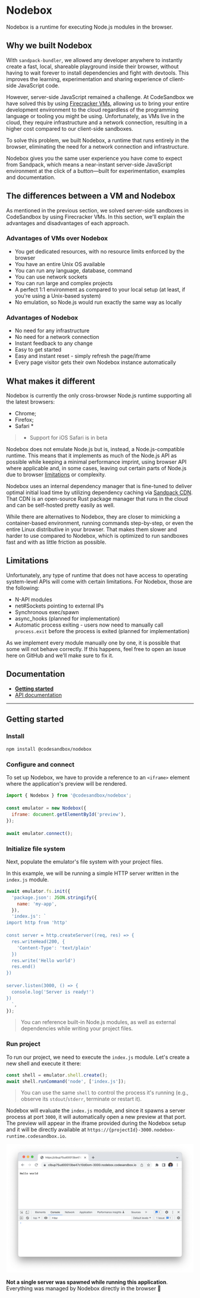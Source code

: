 # Nodebox

Nodebox is a runtime for executing Node.js modules in the browser.

## Why we built Nodebox

With `sandpack-bundler`, we allowed any developer anywhere to instantly create a fast, local, shareable playground inside their browser, without having to wait forever to install dependencies and fight with devtools. This improves the learning, experimentation and sharing experience of client-side JavaScript code.

However, server-side JavaScript remained a challenge. At CodeSandbox we have solved this by using [Firecracker VMs](https://codesandbox.io/blog/how-we-clone-a-running-vm-in-2-seconds), allowing us to bring your entire development environment to the cloud regardless of the programming language or tooling you might be using. Unfortunately, as VMs live in the cloud, they require infrastructure and a network connection, resulting in a higher cost compared to our client-side sandboxes.

To solve this problem, we built Nodebox, a runtime that runs entirely in the browser, eliminating the need for a network connection and infrastructure.

Nodebox gives you the same user experience you have come to expect from Sandpack, which means a near-instant server-side JavaScript environment at the click of a button—built for experimentation, examples and documentation.

## The differences between a VM and Nodebox

As mentioned in the previous section, we solved server-side sandboxes in CodeSandbox by using Firecracker VMs. In this section, we'll explain the advantages and disadvantages of each approach.

### Advantages of VMs over Nodebox

- You get dedicated resources, with no resource limits enforced by the browser
- You have an entire Unix OS available
- You can run any language, database, command
- You can use network sockets
- You can run large and complex projects
- A perfect 1:1 environment as compared to your local setup (at least, if you're using a Unix-based system)
- No emulation, so Node.js would run exactly the same way as locally

### Advantages of Nodebox

- No need for any infrastructure
- No need for a network connection
- Instant feedback to any change
- Easy to get started
- Easy and instant reset - simply refresh the page/iframe
- Every page visitor gets their own Nodebox instance automatically

## What makes it different

Nodebox is currently the only cross-browser Node.js runtime supporting all the latest browsers:

- Chrome;
- Firefox;
- Safari *

> * Support for iOS Safari is in beta

Nodebox does not emulate Node.js but is, instead, a Node.js-compatible runtime. This means that it implements as much of the Node.js API as possible while keeping a minimal performance imprint, using browser API where applicable and, in some cases, leaving out certain parts of Node.js due to browser [limitations](#Limitations) or complexity.

Nodebox uses an internal dependency manager that is fine-tuned to deliver optimal initial load time by utilizing dependency caching via [Sandpack CDN](https://github.com/codesandbox/sandpack-cdn). That CDN is an open-source Rust package manager that runs in the cloud and can be self-hosted pretty easily as well.

While there are alternatives to Nodebox, they are closer to mimicking a container-based environment, running commands step-by-step, or even the entire Linux distributive in your browser. That makes them slower and harder to use compared to Nodebox, which is optimized to run sandboxes fast and with as little friction as possible.

## Limitations

Unfortunately, any type of runtime that does not have access to operating system-level APIs will come with certain limitations. For Nodebox, those are the following:

- N-API modules
- net#Sockets pointing to external IPs
- Synchronous exec/spawn
- async_hooks (planned for implementation)
- Automatic process exiting - users now need to manually call `process.exit` before the process is exited (planned for implementation)

As we implement every module manually one by one, it is possible that some will not behave correctly. If this happens, feel free to open an issue here on GitHub and we'll make sure to fix it.

## Documentation

- [**Getting started**](#getting-started)
- [API documentation](./api.md)

---

## Getting started

### Install

```sh
npm install @codesandbox/nodebox
```

### Configure and connect

To set up Nodebox, we have to provide a reference to an `<iframe>` element where the application's preview will be rendered.

```js
import { Nodebox } from '@codesandbox/nodebox';

const emulator = new Nodebox({
  iframe: document.getElementById('preview'),
});

await emulator.connect();
```

### Initialize file system

Next, populate the emulator's file system with your project files.

In this example, we will be running a simple HTTP server written in the `index.js` module.

```js
await emulator.fs.init({
  'package.json': JSON.stringify({
    name: 'my-app',
  }),
  'index.js': `
import http from 'http'

const server = http.createServer((req, res) => {
  res.writeHead(200, {
    'Content-Type': 'text/plain'
  })
  res.write('Hello world')
  res.end()
})

server.listen(3000, () => {
  console.log('Server is ready!')
})
  `,
});
```

> You can reference built-in Node.js modules, as well as external dependencies while writing your project files.

### Run project

To run our project, we need to execute the `index.js` module. Let's create a new shell and execute it there:

```js
const shell = emulator.shell.create();
await shell.runCommand('node', ['index.js']);
```

> You can use the same `shell` to control the process it's running (e.g., observe its `stdout`/`stderr`, terminate or restart it).

Nodebox will evaluate the `index.js` module, and since it spawns a server process at port `3000`, it will automatically open a new preview at that port. The preview will appear in the iframe provided during the Nodebox setup and it will be directly available at `https://{projectId}-3000.nodebox-runtime.codesandbox.io`.

![](./preview.png)

**Not a single server was spawned while running this application**. Everything was managed by Nodebox directly in the browser 🎉